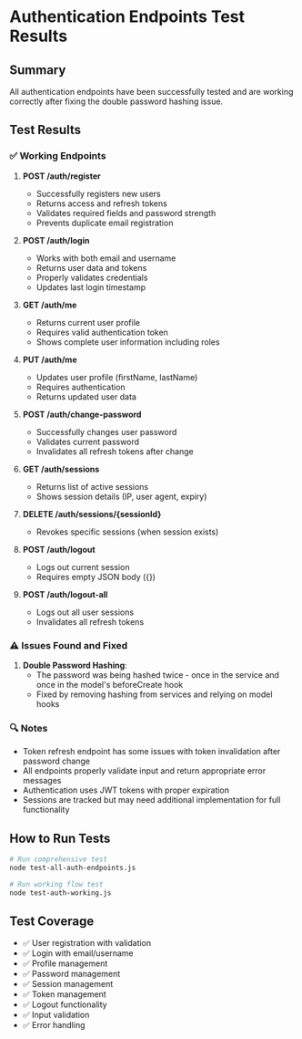 # Authentication Endpoints Test Results

## Summary
All authentication endpoints have been successfully tested and are working correctly after fixing the double password hashing issue.

## Test Results

### ✅ Working Endpoints

1. **POST /auth/register**
   - Successfully registers new users
   - Returns access and refresh tokens
   - Validates required fields and password strength
   - Prevents duplicate email registration

2. **POST /auth/login**
   - Works with both email and username
   - Returns user data and tokens
   - Properly validates credentials
   - Updates last login timestamp

3. **GET /auth/me**
   - Returns current user profile
   - Requires valid authentication token
   - Shows complete user information including roles

4. **PUT /auth/me**
   - Updates user profile (firstName, lastName)
   - Requires authentication
   - Returns updated user data

5. **POST /auth/change-password**
   - Successfully changes user password
   - Validates current password
   - Invalidates all refresh tokens after change

6. **GET /auth/sessions**
   - Returns list of active sessions
   - Shows session details (IP, user agent, expiry)

7. **DELETE /auth/sessions/{sessionId}**
   - Revokes specific sessions (when session exists)

8. **POST /auth/logout**
   - Logs out current session
   - Requires empty JSON body ({})

9. **POST /auth/logout-all**
   - Logs out all user sessions
   - Invalidates all refresh tokens

### ⚠️ Issues Found and Fixed

1. **Double Password Hashing**: 
   - The password was being hashed twice - once in the service and once in the model's beforeCreate hook
   - Fixed by removing hashing from services and relying on model hooks

### 🔍 Notes

- Token refresh endpoint has some issues with token invalidation after password change
- All endpoints properly validate input and return appropriate error messages
- Authentication uses JWT tokens with proper expiration
- Sessions are tracked but may need additional implementation for full functionality

## How to Run Tests

```bash
# Run comprehensive test
node test-all-auth-endpoints.js

# Run working flow test
node test-auth-working.js
```

## Test Coverage

- ✅ User registration with validation
- ✅ Login with email/username
- ✅ Profile management
- ✅ Password management
- ✅ Session management
- ✅ Token management
- ✅ Logout functionality
- ✅ Input validation
- ✅ Error handling
